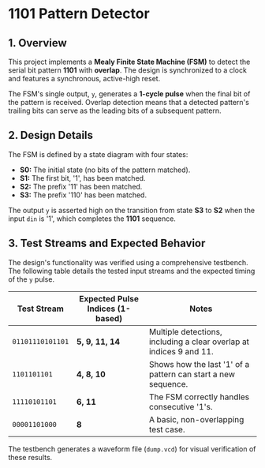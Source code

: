 # 1101 Pattern Detector

## 1. Overview

This project implements a **Mealy Finite State Machine (FSM)** to detect the serial bit pattern **1101** with **overlap**. The design is synchronized to a clock and features a synchronous, active-high reset.

The FSM's single output, `y`, generates a **1-cycle pulse** when the final bit of the pattern is received. Overlap detection means that a detected pattern's trailing bits can serve as the leading bits of a subsequent pattern.

## 2. Design Details

The FSM is defined by a state diagram with four states:
* **S0:** The initial state (no bits of the pattern matched).
* **S1:** The first bit, '1', has been matched.
* **S2:** The prefix '11' has been matched.
* **S3:** The prefix '110' has been matched.

The output `y` is asserted high on the transition from state **S3** to **S2** when the input `din` is '1', which completes the **1101** sequence.

## 3. Test Streams and Expected Behavior

The design's functionality was verified using a comprehensive testbench. The following table details the tested input streams and the expected timing of the `y` pulse.

| Test Stream              | Expected Pulse Indices (1-based) | Notes                                                                   |
| ------------------------ | -------------------------------- | ----------------------------------------------------------------------- |
| `01101110101101`         | **5, 9, 11, 14** | Multiple detections, including a clear overlap at indices 9 and 11.       |
| `1101101101`             | **4, 8, 10** | Shows how the last '1' of a pattern can start a new sequence.           |
| `11110101101`            | **6, 11** | The FSM correctly handles consecutive '1's.                             |
| `00001101000`            | **8** | A basic, non-overlapping test case.                                     |

The testbench generates a waveform file (`dump.vcd`) for visual verification of these results.
